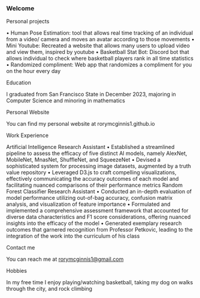 ### Welcome

Personal projects

•	Human Pose Estimation: tool that allows real time tracking of an individual from a video/ camera and moves an avatar according to those movements
•	Mini Youtube: Recreated a website that allows many users to upload video and view them, inspired by youtube
•	Basketball Stat Bot: Discord bot that allows individual to check where basketball players rank in all time statistics
•	Randomized compliment: Web app that randomizes a compliment for you on the hour every day

Education

I graduated from San Francisco State in December 2023, majoring in Computer Science and minoring in mathematics

Personal Website

You can find my personal website at rorymcginnis1.github.io

Work Experience

Artificial Intelligence Research Assistant 
•	Established a streamlined pipeline to assess the efficacy of five distinct AI models, namely AlexNet, MobileNet, MnasNet, ShuffleNet, and SqueezeNet 
•	Devised a sophisticated system for processing image datasets, augmented by a truth value repository 
•	Leveraged D3.js to craft compelling visualizations, effectively communicating the accuracy outcomes of each model and facilitating nuanced comparisons of their performance metrics
Random Forest Classifier Research Assistant
•	Conducted an in-depth evaluation of model performance utilizing out-of-bag accuracy, confusion matrix analysis, and visualization of feature importance 
•	Formulated and implemented a comprehensive assessment framework that accounted for diverse data characteristics and F1 score considerations, offering nuanced insights into the efficacy of the model 
•	Generated exemplary research outcomes that garnered recognition from Professor Petkovic, leading to the integration of the work into the curriculum of his class 


Contact me

You can reach me at rorymcginnis1@gmail.com

Hobbies

In my free time I enjoy playing/watching basketball, taking my dog on walks through the city, and rock climbing


